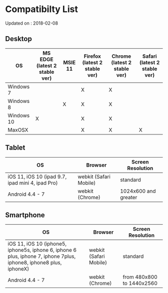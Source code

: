 # Compatibilty List
Updated on : 2018-02-08

## Desktop

| OS | MS EDGE (latest 2 stable ver) | MSIE 11 | Firefox (latest 2 stable ver) | Chrome (latest 2 stable ver) | Safari (latest 2 stable ver) |
| ------ | ------ | ------ | ------ | ------ | ------ |
| Windows 7 |  |  | X | X |  |
| Windows 8 |  | X | X | X |  |
| Windows 10 | X |  | X | X |  |
| MaxOSX |  |  | X | X | X |

## Tablet

| OS | Browser | Screen Resolution |
| --- | --- | --- |
| iOS 11, iOS 10 (ipad 9.7, ipad mini 4, ipad Pro) | webkit (Safari Mobile) | standard |
| Android 4.4 - 7 | webkit (Chrome) | 1024x600 and greater |

## Smartphone

| OS | Browser | Screen Resolution |
| --- | --- | --- |
| iOS 11, iOS 10 (iphone5, iphone5s,  iphone 6, iphone 6 plus, iphone 7, iphone 7plus, iphone8, iphone8 plus, iphoneX) | webkit (Safari Mobile) | standard |
| Android 4.4 - 7 | webkit (Chrome) | from 480x800 to 1440x2560 |



